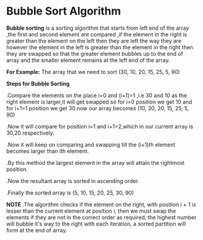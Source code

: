 # Bubble Sort Algorithm
**Bubble sorting** is a sorting algorithm that starts from left end of the array ,the first and second element are compared ,if the element in the right is greater than the element on the left then they are left the way they are however the element in the left is greater than the element in the right then they are swapped so that the greater element bubbles up to the end of array and the smaller element remains at the left end of the array. 
	
**For Example:**
The array that we need to sort (30, 10, 20, 15, 25, 5, 90) 

**Steps for Bubble Sorting**

.Compare the elements on the place i=0 and (i+1)=1 ,i.e 30 and 10 as the right element is larger,it will get swapped so for i=0 position we get 10 and for i+1=1 position we get 30
 now our array becomes (10, 30, 20, 15, 25, 5, 90) 
 
.Now it will compare for position i=1 and i+1=2,which in our current array is 30,20 respectively.

.Now it will keep on comparing and swapping till the (i+1)th element becomes larger than ith element.

.By this method the largest element in the array will attain the rightmost position.

.Now the resultant array is sorted in ascending order.

.Finally the sorted array is (5, 10, 15, 20, 25, 30, 90)


**NOTE**
.The algorithm checks if the element on the right, with position i + 1 is lesser than the current element at position i, then we must swap the elements if they are not in the       correct order as required, the highest number will bubble it's way to the right with each iteration, a sorted partition will form at the end of array.
